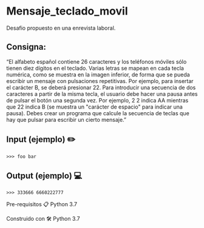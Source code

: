 # Mensaje_teclado_movil

Desafio propuesto en una enrevista laboral.

## Consigna:
“El alfabeto español contiene 26 caracteres y los teléfonos móviles sólo tienen diez dígitos en el teclado. Varias letras se mapean en cada tecla numérica, como se muestra en la imagen inferior, de forma que se pueda escribir un mensaje con pulsaciones repetitivas. Por ejemplo, para insertar el carácter B, se deberá presionar 22. Para introducir una secuencia de dos caracteres a partir de la misma tecla, el usuario debe hacer una pausa antes de pulsar el botón una segunda vez. Por ejemplo, 2 2 indica AA mientras que 22 indica B (se muestra un "carácter de espacio" para indicar una pausa).
Debes crear un programa que calcule la secuencia de teclas que hay que pulsar para escribir un cierto mensaje.”

## Input (ejemplo) :pencil2:
  
  `>>> foo bar`
  
## Output (ejemplo) :computer:

`>>> 333666 6660222777`

Pre-requisitos 📋
Python 3.7

Construido con 🛠️
Python 3.7
